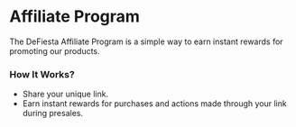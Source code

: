 # Affiliate Program

The DeFiesta Affiliate Program is a simple way to earn instant rewards for promoting our products.

### How It Works?

* Share your unique link.
* Earn instant rewards for purchases and actions made through your link during presales.
